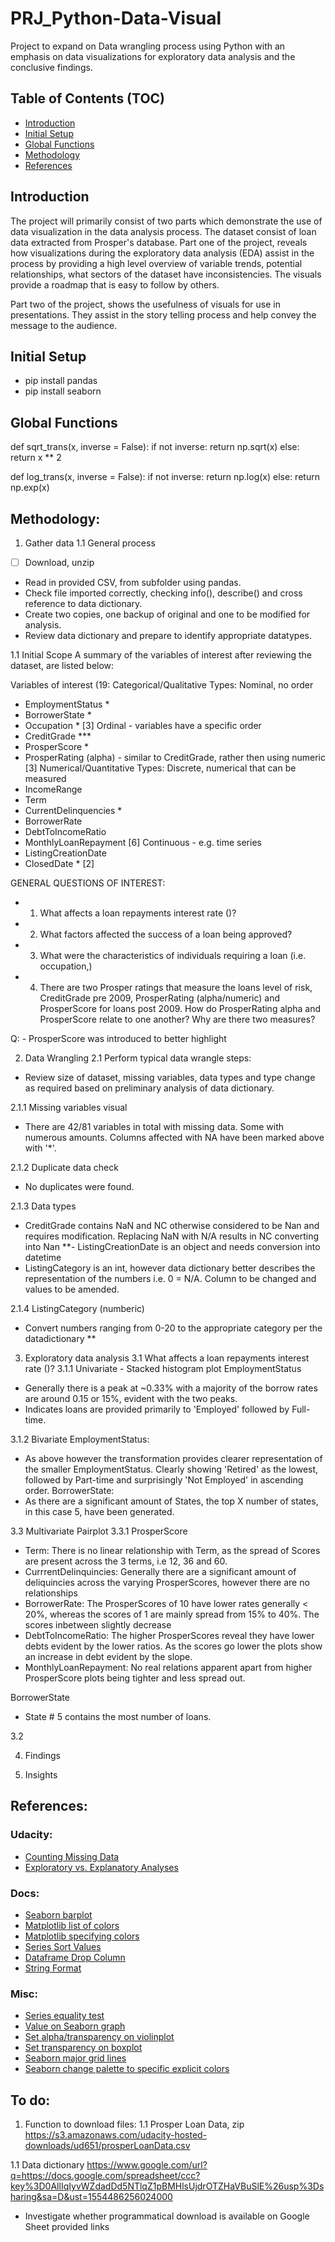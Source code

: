 # PRJ_Python-Data-Visual
Project to expand on Data wrangling process using Python with an emphasis on data visualizations for exploratory data analysis and the conclusive findings.

## Table of Contents (TOC)
* [Introduction](#introduction)
* [Initial Setup](#setup)
* [Global Functions](#functions)
* [Methodology](#method)
* [References](#references)

## Introduction
The project will primarily consist of two parts which demonstrate the use of data visualization in the data analysis process.
The dataset consist of loan data extracted from Prosper's database.
Part one of the project, reveals how visualizations during the exploratory data analysis (EDA) assist in the process by providing a high level overview of variable trends, potential relationships, what sectors of the dataset have inconsistencies. The visuals provide a roadmap that is easy to follow by others.

Part two of the project, shows the usefulness of visuals for use in presentations. They assist in the story telling process and help convey the message to the audience.

## Initial Setup
- pip install pandas
- pip install seaborn

## Global Functions
def sqrt_trans(x, inverse = False):
    if not inverse:
        return np.sqrt(x)
    else:
        return x ** 2

def log_trans(x, inverse = False):
    if not inverse:
        return np.log(x)
    else:
        return np.exp(x)

## Methodology:
1. Gather data
1.1 General process
- [ ] Download, unzip
- Read in provided CSV, from subfolder using pandas.
- Check file imported correctly, checking info(), describe() and cross reference to data dictionary.
- Create two copies, one backup of original and one to be modified for analysis.
- Review data dictionary and prepare to identify appropriate datatypes.


1.1 Initial Scope
A summary of the variables of interest after reviewing the dataset, are listed below:

Variables of interest (19:
Categorical/Qualitative Types:
Nominal, no order
- EmploymentStatus *
- BorrowerState *
- Occupation *
[3]
Ordinal - variables have a specific order
- CreditGrade ***
- ProsperScore *
- ProsperRating (alpha) - similar to CreditGrade, rather then using numeric
[3]
Numerical/Quantitative Types:
Discrete, numerical that can be measured
- IncomeRange
- Term
- CurrentDelinquencies *
- BorrowerRate
- DebtToIncomeRatio
- MonthlyLoanRepayment
[6]
Continuous - e.g. time series
- ListingCreationDate
- ClosedDate *
[2]


GENERAL QUESTIONS OF INTEREST:
- 1. What affects a loan repayments interest rate ()?
- 2. What factors affected the success of a loan being approved?
- 3. What were the characteristics of individuals requiring a loan (i.e. occupation,)
- 4. There are two Prosper ratings that measure the loans level of risk, CreditGrade pre 2009, ProsperRating (alpha/numeric) and ProsperScore for loans post 2009. How do ProsperRating alpha and ProsperScore relate to one another? Why are there two measures?


Q: - ProsperScore was introduced to better highlight

2. Data Wrangling
2.1 Perform typical data wrangle steps:
- Review size of dataset, missing variables, data types and type change as required based on preliminary analysis of data dictionary.

2.1.1 Missing variables visual
- There are 42/81 variables in total with missing data. Some with numerous amounts. Columns affected with NA have been marked above with '*'.

2.1.2 Duplicate data check
- No duplicates were found.

2.1.3 Data types
- CreditGrade contains NaN and NC otherwise considered to be Nan and requires modification. Replacing NaN with N/A results in NC converting into Nan
**- ListingCreationDate is an object and needs conversion into datetime
- ListingCategory is an int, however data dictionary better describes the representation of the numbers i.e. 0 = N/A. Column to be changed and values to be amended.

2.1.4 ListingCategory (numberic)
- Convert numbers ranging from 0-20 to the appropriate category per the datadictionary
**

3. Exploratory data analysis
3.1 What affects a loan repayments interest rate ()?
3.1.1 Univariate - Stacked histogram plot
EmploymentStatus
- Generally there is a peak at ~0.33% with a majority of the borrow rates are around 0.15 or 15%, evident with the two peaks.
- Indicates loans are provided primarily to 'Employed' followed by Full-time.

3.1.2 Bivariate
EmploymentStatus:
- As above however the transformation provides clearer representation of the smaller EmploymentStatus. Clearly showing 'Retired' as the lowest, followed by Part-time and surprisingly 'Not Employed' in ascending order.
BorrowerState:
- As there are a significant amount of States, the top X number of states, in this case 5, have been generated.

3.3 Multivariate
Pairplot
3.3.1 ProsperScore
- Term: There is no linear relationship with Term, as the spread of Scores are present across the 3 terms, i.e 12, 36 and 60.
- CurrrentDelinquincies: Generally there are a significant amount of deliquincies across the varying ProsperScores, however there are no relationships 
- BorrowerRate: The ProsperScores of 10 have lower rates generally < 20%, whereas the scores of 1 are mainly spread from 15% to 40%. The scores inbetween slightly decrease 
- DebtToIncomeRatio: The higher ProsperScores reveal they have lower debts evident by the lower ratios. As the scores go lower the plots show an increase in debt evident by the slope.
- MonthlyLoanRepayment: No real relations apparent apart from higher ProsperScore plots being tighter and less spread out. 

BorrowerState
- State # 5 contains the most number of loans.

3.2


4. Findings

5. Insights

## References:
### Udacity:
- [Counting Missing Data](https://classroom.udacity.com/nanodegrees/nd002/parts/9f7e8991-8bfb-4103-8307-3b6f93f0ecc7/modules/bc709f85-0ebb-45b8-907b-065adc25cbce/lessons/b86503df-e416-4f0e-9e2d-a7a3c08d0bc3/concepts/c33c9906-5be2-4c59-8012-eab668a50d3d)
- [Exploratory vs. Explanatory Analyses](https://classroom.udacity.com/nanodegrees/nd002/parts/9f7e8991-8bfb-4103-8307-3b6f93f0ecc7/modules/bc709f85-0ebb-45b8-907b-065adc25cbce/lessons/728cb608-ddd4-48d6-9dea-d355a99524c3/concepts/87aa9106-ba97-412c-b092-a485f879a9fa)

### Docs:
- [Seaborn barplot](https://seaborn.pydata.org/generated/seaborn.barplot.html)
- [Matplotlib list of colors](https://matplotlib.org/3.1.0/gallery/color/named_colors.html)
- [Matplotlib specifying colors](https://matplotlib.org/3.1.0/tutorials/colors/colors.html)
- [Series Sort Values](https://pandas.pydata.org/pandas-docs/stable/reference/api/pandas.Series.sort_values.html)
- [Dataframe Drop Column](https://pandas.pydata.org/pandas-docs/stable/reference/api/pandas.DataFrame.drop.html)
- [String Format](https://www.w3schools.com/python/ref_string_format.asp)

### Misc:
- [Series equality test](https://stackoverflow.com/questions/42967848/how-to-subset-a-pandas-series-based-on-value)
- [Value on Seaborn graph](https://medium.com/@dey.mallika/transform-your-graphs-with-seaborn-ea4fa8e606a6)
- [Set alpha/transparency on violinplot](https://github.com/mwaskom/seaborn/issues/622)
- [Set transparency on boxplot](https://github.com/mwaskom/seaborn/issues/979)
- [Seaborn major grid lines](https://stackoverflow.com/questions/33541085/control-gridline-spacing-in-seaborn)
- [Seaborn change palette to specific explicit colors](https://cmdlinetips.com/2019/04/how-to-specify-colors-to-scatter-plots-in-python/)

## To do:
1. Function to download files:
1.1 Prosper Loan Data, zip
https://s3.amazonaws.com/udacity-hosted-downloads/ud651/prosperLoanData.csv


1.1 Data dictionary
https://www.google.com/url?q=https://docs.google.com/spreadsheet/ccc?key%3D0AllIqIyvWZdadDd5NTlqZ1pBMHlsUjdrOTZHaVBuSlE%26usp%3Dsharing&sa=D&ust=1554486256024000
- Investigate whether programmatical download is available on Google Sheet provided links